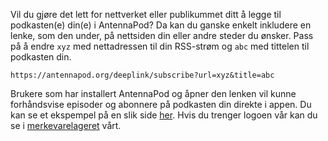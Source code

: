 Vil du gjøre det lett for nettverket eller publikummet ditt å legge til podkasten(e) din(e) i AntennaPod? Da kan du ganske enkelt inkludere en lenke, som den under, på nettsiden din eller andre steder du ønsker. Pass på å endre `xyz` med nettadressen til din RSS-strøm og `abc` med tittelen til podkasten din.

`https://antennapod.org/deeplink/subscribe?url=xyz&title=abc`

Brukere som har installert AntennaPod og åpner den lenken vil kunne forhåndsvise episoder og abonnere på podkasten din direkte i appen. Du kan se et ekspempel på en slik side [her](/deeplink/subscribe?url=https://antennapod.org/rss.xml&title=Blog+Posts). Hvis du trenger logoen vår kan du se i [merkevarelageret](https://github.com/AntennaPod/branding) vårt.
